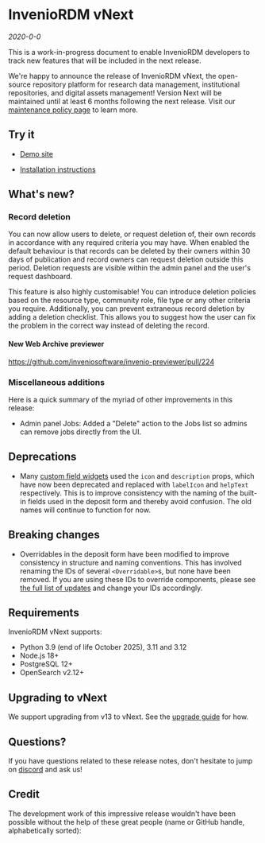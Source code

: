 # InvenioRDM vNext

_2020-0-0_

This is a work-in-progress document to enable InvenioRDM developers to track
new features that will be included in the next release.

We're happy to announce the release of InvenioRDM vNext, the open-source
repository platform for research data management, institutional repositories,
and digital assets management! Version Next will be maintained until at least 6 months following the next release. Visit our [maintenance policy page](../maintenance-policy.md) to learn more.

## Try it

- [Demo site](https://inveniordm.web.cern.ch)

- [Installation instructions](../../install/index.md)

## What's new?

### Record deletion

You can now allow users to delete, or request deletion of, their own records in accordance with any required criteria you may have. When enabled the default behaviour is that records can be deleted by their owners within 30 days of publication and record owners can request deletion outside this period. Deletion requests are visible within the admin panel and the user's request dashboard.

This feature is also highly customisable! You can introduce deletion policies based on the resource type, community role, file type or any other criteria you require. Additionally, you can prevent extraneous record deletion by adding a deletion checklist. This allows you to suggest how the user can fix the problem in the correct way instead of deleting the record.

#### New Web Archive previewer

https://github.com/inveniosoftware/invenio-previewer/pull/224

### Miscellaneous additions
Here is a quick summary of the myriad of other improvements in this release:

- Admin panel Jobs: Added a "Delete" action to the Jobs list so admins can remove jobs directly from the UI.

## Deprecations

- Many [custom field widgets](../../operate/customize/metadata/custom_fields/widgets.md) used the `icon` and `description` props, which have now been deprecated and replaced with `labelIcon` and `helpText` respectively. This is to improve consistency with the naming of the built-in fields used in the deposit form and thereby avoid confusion. The old names will continue to function for now.

## Breaking changes

- Overridables in the deposit form have been modified to improve consistency in structure and naming conventions. This has involved renaming the IDs of several `<Overridable>`s, but none have been removed. If you are using these IDs to override components, please see [the full list of updates](https://github.com/inveniosoftware/invenio-rdm-records/pull/2101/files#diff-ff3c479edefad986d2fe6fe7ead575a46b086e3bbcf0ccc86d85efc4a4c63c79) and change your IDs accordingly.

## Requirements

InvenioRDM vNext supports:

- Python 3.9 (end of life October 2025), 3.11 and 3.12
- Node.js 18+
- PostgreSQL 12+
- OpenSearch v2.12+

## Upgrading to vNext

We support upgrading from v13 to vNext. See the [upgrade guide](./upgrade-vNext.md) for how.

## Questions?

If you have questions related to these release notes, don't hesitate to jump on [discord](https://discord.gg/8qatqBC) and ask us!

## Credit

The development work of this impressive release wouldn't have been possible without the help of these great people (name or GitHub handle, alphabetically sorted):

